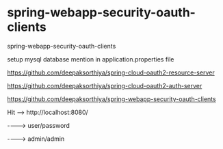 # spring-webapp-security-oauth-clients
spring-webapp-security-oauth-clients

setup mysql database mention in application.properties file

https://github.com/deepaksorthiya/spring-cloud-oauth2-resource-server

https://github.com/deepaksorthiya/spring-cloud-oauth2-auth-server

https://github.com/deepaksorthiya/spring-webapp-security-oauth-clients


Hit --> http://localhost:8080/

----> user/password

----> admin/admin
